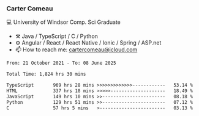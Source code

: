 ### Carter Comeau

💻 University of Windsor Comp. Sci Graduate

- ⚒️ Java / TypeScript / C / Python
- ⚙️ Angular / React / React Native / Ionic / Spring / ASP.net
- 📫 How to reach me: cartercomeau@icloud.com

<!--START_SECTION:waka-->

```txt
From: 21 October 2021 - To: 08 June 2025

Total Time: 1,824 hrs 30 mins

TypeScript       969 hrs 28 mins >>>>>>>>>>>>>------------   53.14 %
HTML             337 hrs 18 mins >>>>>--------------------   18.49 %
JavaScript       149 hrs 10 mins >>-----------------------   08.18 %
Python           129 hrs 51 mins >>-----------------------   07.12 %
C                57 hrs 5 mins   >------------------------   03.13 %
```

<!--END_SECTION:waka-->
